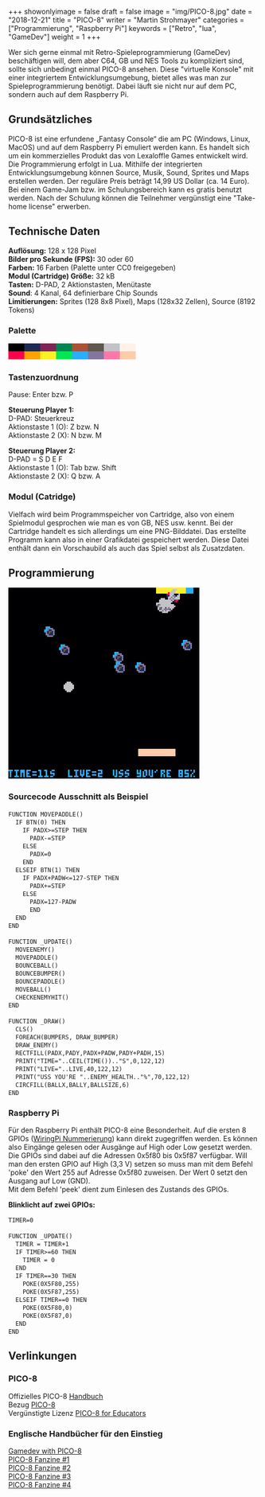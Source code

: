 +++
showonlyimage = false
draft = false
image = "img/PICO-8.jpg"
date = "2018-12-21"
title = "PICO-8"
writer = "Martin Strohmayer"
categories = ["Programmierung", "Raspberry Pi"]
keywords = ["Retro", "lua", "GameDev"]
weight = 1
+++


Wer sich gerne einmal mit Retro-Spieleprogrammierung (GameDev) beschäftigen will, dem aber C64, GB und NES Tools zu kompliziert sind, sollte sich unbedingt einmal PICO-8 ansehen. Diese "virtuelle Konsole" mit einer integriertem Entwicklungsumgebung, bietet alles was man zur Spieleprogrammierung benötigt. Dabei läuft sie nicht nur auf dem PC, sondern auch auf dem Raspberry Pi.
<!--more-->

## Grundsätzliches

PICO-8 ist eine erfundene „Fantasy Console“ die am PC (Windows, Linux, MacOS) und auf dem Raspberry
Pi emuliert werden kann. Es handelt sich um ein kommerzielles Produkt das von Lexaloffle Games entwickelt wird. Die Programmierung erfolgt in Lua. Mithilfe der integrierten Entwicklungsumgebung können Source, Musik, Sound, Sprites und Maps erstellen werden.
Der reguläre Preis beträgt 14,99 US Dollar (ca. 14 Euro). Bei einem Game-Jam bzw. im Schulungsbereich kann es gratis benutzt werden. Nach der Schulung können die Teilnehmer vergünstigt eine "Take-home license" erwerben.


## Technische Daten

**Auflösung:** 128 x 128 Pixel  
**Bilder pro Sekunde (FPS):** 30 oder 60  
**Farben:** 16 Farben (Palette unter CC0 freigegeben)  
**Modul (Cartridge) Größe:** 32 kB  
**Tasten:** D-PAD, 2 Aktionstasten, Menütaste  
**Sound**: 4 Kanal, 64 definierbare Chip Sounds  
**Limitierungen:**  Sprites (128 8x8 Pixel), Maps (128x32 Zellen), Source (8192 Tokens)  

### Palette

![PICO-8 Palette](../../img/PICO-8-Palette.png)

### Tastenzuordnung

Pause: Enter bzw. P

**Steuerung Player 1:**  
D-PAD: Steuerkreuz  
Aktionstaste 1 (O): Z bzw. N  
Aktionstaste 2 (X): N bzw. M  

**Steuerung Player 2:**  
D-PAD = S D E F  
Aktionstaste 1 (O): Tab bzw. Shift  
Aktionstaste 2 (X): Q bzw. A  

### Modul (Catridge)

Vielfach wird beim Programmspeicher von Cartridge, also von einem Spielmodul gesprochen wie man es von GB, NES usw. kennt. Bei der Cartridge handelt es sich allerdings um eine PNG-Bilddatei. Das erstellte Programm kann also in einer Grafikdatei gespeichert werden. Diese Datei enthält dann ein Vorschaubild als auch das Spiel selbst als Zusatzdaten.


## Programmierung  


![PICO-8 Gameplay](../../img/PICO-8-Gameplay.png)


### Sourcecode Ausschnitt als Beispiel

```
FUNCTION MOVEPADDLE()
  IF BTN(0) THEN
    IF PADX>=STEP THEN
      PADX-=STEP
    ELSE
      PADX=0
    END
  ELSEIF BTN(1) THEN
    IF PADX+PADW<=127-STEP THEN
      PADX+=STEP
    ELSE
      PADX=127-PADW
	  END
  END
END

FUNCTION _UPDATE()
  MOVEENEMY()
  MOVEPADDLE()
  BOUNCEBALL()
  BOUNCEBUMPER()
  BOUNCEPADDLE()
  MOVEBALL()
  CHECKENEMYHIT()
END

FUNCTION _DRAW()
  CLS()
  FOREACH(BUMPERS, DRAW_BUMPER)
  DRAW_ENEMY()
  RECTFILL(PADX,PADY,PADX+PADW,PADY+PADH,15)
  PRINT("TIME="..CEIL(TIME()).."S",0,122,12)
  PRINT("LIVE="..LIVE,40,122,12)
  PRINT("USS YOU'RE "..ENEMY_HEALTH.."%",70,122,12) 
  CIRCFILL(BALLX,BALLY,BALLSIZE,6)
END
```
### Raspberry Pi

Für den Raspberry Pi enthält PICO-8 eine Besonderheit. Auf die ersten 8 GPIOs ([WiringPi Nummerierung](http://wiringpi.com/pins/)) kann direkt zugegriffen werden. Es können also Eingänge gelesen oder Ausgänge auf High oder Low gesetzt werden. Die GPIOs sind dabei auf die Adressen 0x5f80 bis 0x5f87 verfügbar. Will man den ersten GPIO auf High (3,3 V) setzen so muss man mit dem Befehl 'poke' den Wert 255 auf Adresse 0x5f80 zuweisen. Der Wert 0 setzt den Ausgang auf Low (GND).  
Mit dem Befehl 'peek' dient zum Einlesen des Zustands des GPIOs.

**Blinklicht auf zwei GPIOs:**
```
TIMER=0

FUNCTION _UPDATE()
  TIMER = TIMER+1
  IF TIMER>=60 THEN
    TIMER = 0
  END
  IF TIMER==30 THEN
    POKE(0X5F80,255)
    POKE(0X5F87,255)
  ELSEIF TIMER==0 THEN
    POKE(0X5F80,0)
    POKE(0X5F87,0)
  END
END
```

## Verlinkungen 

### PICO-8

Offizielles PICO-8 [Handbuch](https://www.lexaloffle.com/pico8_manual.txt)  
Bezug [PICO-8](https://www.lexaloffle.com/pico-8.php?#getpico8)  
Vergünstigte Lizenz [PICO-8 for Educators](https://www.lexaloffle.com/pico-8.php?page=schools)


### Englische Handbücher für den Einstieg

[Gamedev with PICO-8](https://mboffin.itch.io/gamedev-with-pico-8-issue1)  
[PICO-8 Fanzine #1](https://sectordub.itch.io/pico-8-fanzine-1)  
[PICO-8 Fanzine #2](https://sectordub.itch.io/pico-8-fanzine-2)  
[PICO-8 Fanzine #3](https://sectordub.itch.io/pico-8-fanzine-3)  
[PICO-8 Fanzine #4](https://sectordub.itch.io/pico-8-fanzine-4)

